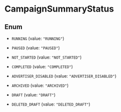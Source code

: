 

# CampaignSummaryStatus

## Enum


* `RUNNING` (value: `"RUNNING"`)

* `PAUSED` (value: `"PAUSED"`)

* `NOT_STARTED` (value: `"NOT_STARTED"`)

* `COMPLETED` (value: `"COMPLETED"`)

* `ADVERTISER_DISABLED` (value: `"ADVERTISER_DISABLED"`)

* `ARCHIVED` (value: `"ARCHIVED"`)

* `DRAFT` (value: `"DRAFT"`)

* `DELETED_DRAFT` (value: `"DELETED_DRAFT"`)



